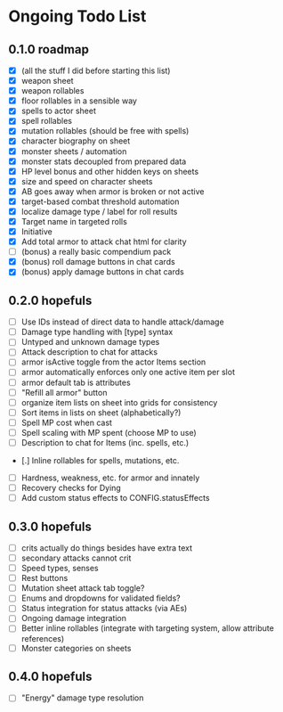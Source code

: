 # Ongoing Todo List

## 0.1.0 roadmap

- [X] (all the stuff I did before starting this list)
- [X] weapon sheet
- [X] weapon rollables
- [X] floor rollables in a sensible way
- [X] spells to actor sheet
- [X] spell rollables
- [X] mutation rollables (should be free with spells)
- [X] character biography on sheet
- [X] monster sheets / automation
- [X] monster stats decoupled from prepared data
- [X] HP level bonus and other hidden keys on sheets
- [X] size and speed on character sheets
- [X] AB goes away when armor is broken or not active
- [X] target-based combat threshold automation
- [X] localize damage type / label for roll results
- [X] Target name in targeted rolls
- [X] Initiative
- [X] Add total armor to attack chat html for clarity
- [ ] (bonus) a really basic compendium pack
- [X] (bonus) roll damage buttons in chat cards
- [X] (bonus) apply damage buttons in chat cards

## 0.2.0 hopefuls

- [ ] Use IDs instead of direct data to handle attack/damage
- [ ] Damage type handling with [type] syntax
- [ ] Untyped and unknown damage types
- [ ] Attack description to chat for attacks
- [ ] armor isActive toggle from the actor Items section
- [ ] armor automatically enforces only one active item per slot
- [ ] armor default tab is attributes
- [ ] "Refill all armor" button
- [ ] organize item lists on sheet into grids for consistency
- [ ] Sort items in lists on sheet (alphabetically?)
- [ ] Spell MP cost when cast
- [ ] Spell scaling with MP spent (choose MP to use)
- [ ] Description to chat for Items (inc. spells, etc.)
- [.] Inline rollables for spells, mutations, etc.
- [ ] Hardness, weakness, etc. for armor and innately
- [ ] Recovery checks for Dying
- [ ] Add custom status effects to CONFIG.statusEffects

## 0.3.0 hopefuls

- [ ] crits actually do things besides have extra text
- [ ] secondary attacks cannot crit
- [ ] Speed types, senses
- [ ] Rest buttons
- [ ] Mutation sheet attack tab toggle?
- [ ] Enums and dropdowns for validated fields?
- [ ] Status integration for status attacks (via AEs)
- [ ] Ongoing damage integration
- [ ] Better inline rollables (integrate with targeting system, allow attribute references)
- [ ] Monster categories on sheets

## 0.4.0 hopefuls

- [ ] "Energy" damage type resolution
